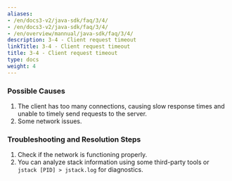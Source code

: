 ```yaml
---
aliases:
- /en/docs3-v2/java-sdk/faq/3/4/
- /en/docs3-v2/java-sdk/faq/3/4/
- /en/overview/mannual/java-sdk/faq/3/4/
description: 3-4 - Client request timeout
linkTitle: 3-4 - Client request timeout
title: 3-4 - Client request timeout
type: docs
weight: 4
---
```







### Possible Causes

1. The client has too many connections, causing slow response times and unable to timely send requests to the server.
2. Some network issues.

### Troubleshooting and Resolution Steps

1. Check if the network is functioning properly.
2. You can analyze stack information using some third-party tools or `jstack [PID] > jstack.log` for diagnostics.

